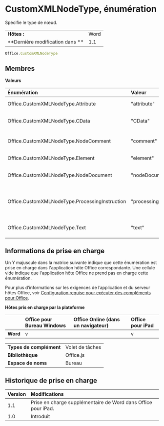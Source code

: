 
# CustomXMLNodeType, énumération
Spécifie le type de nœud.



|||
|:-----|:-----|
|**Hôtes :**|Word|
|**Dernière modification dans **|1.1|



```js
Office.CustomXMLNodeType
```


## Membres


**Valeurs**


|**Énumération**|**Valeur**|**Description**|
|:-----|:-----|:-----|
|Office.CustomXMLNodeType.Attribute|"attribute"|Le nœud est un attribut.|
|Office.CustomXMLNodeType.CData|"CData"|Le nœud est de type CData.|
|Office.CustomXMLNodeType.NodeComment|"comment"|Le nœud est un commentaire.|
|Office.CustomXMLNodeType.Element|"element"|Le nœud est un élément.|
|Office.CustomXMLNodeType.NodeDocument|"nodeDocument"|Le nœud est un élément Document.|
|Office.CustomXMLNodeType.ProcessingInstruction|"processingInstruction"|Le nœud est une instruction de traitement.|
|Office.CustomXMLNodeType.Text|"text"|Le nœud est un nœud de texte.|

## Informations de prise en charge


Un Y majuscule dans la matrice suivante indique que cette énumération est prise en charge dans l'application hôte Office correspondante. Une cellule vide indique que l'application hôte Office ne prend pas en charge cette énumération.

Pour plus d’informations sur les exigences de l’application et du serveur hôtes Office, voir [Configuration requise pour exécuter des compléments pour Office](../../docs/overview/requirements-for-running-office-add-ins.md).


**Hôtes pris en charge par la plateforme**


||**Office pour Bureau Windows**|**Office Online (dans un navigateur)**|**Office pour iPad**|
|:-----|:-----|:-----|:-----|
|**Word**|v||v|



|||
|:-----|:-----|
|**Types de complément**|Volet de tâches|
|**Bibliothèque**|Office.js|
|**Espace de noms**|Bureau|

## Historique de prise en charge


|**Version**|**Modifications**|
|:-----|:-----|
|1.1|Prise en charge supplémentaire de Word dans Office pour iPad.|
|1.0|Introduit|
